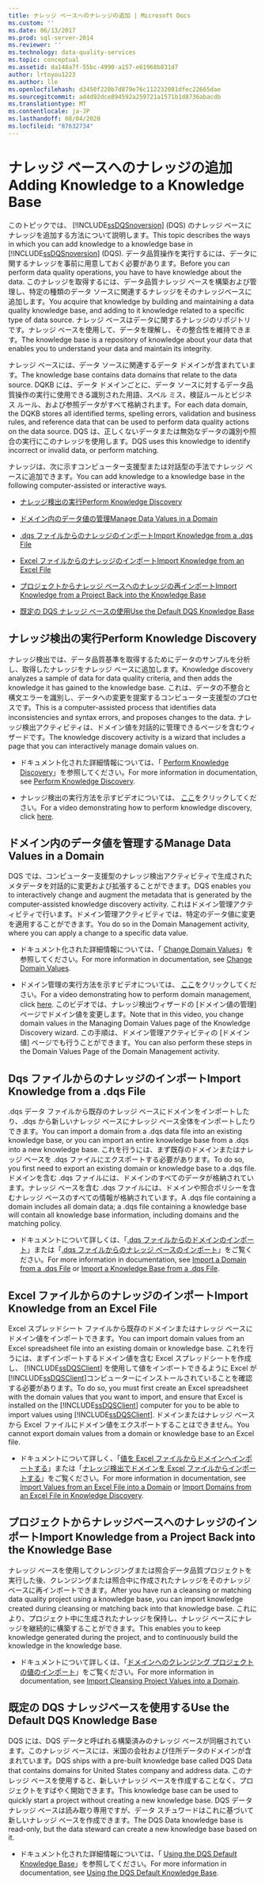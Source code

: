 ```yaml
---
title: ナレッジ ベースへのナレッジの追加 | Microsoft Docs
ms.custom: ''
ms.date: 06/13/2017
ms.prod: sql-server-2014
ms.reviewer: ''
ms.technology: data-quality-services
ms.topic: conceptual
ms.assetid: da148a7f-55bc-4990-a157-e61968b831d7
author: lrtoyou1223
ms.author: lle
ms.openlocfilehash: d3450f220b7d879e76c112232081dfec22665dae
ms.sourcegitcommit: ad4d92dce894592a259721a1571b1d8736abacdb
ms.translationtype: MT
ms.contentlocale: ja-JP
ms.lasthandoff: 08/04/2020
ms.locfileid: "87632734"
---
```

# <a name="adding-knowledge-to-a-knowledge-base"></a><span data-ttu-id="911bf-102">ナレッジ ベースへのナレッジの追加</span><span class="sxs-lookup"><span data-stu-id="911bf-102">Adding Knowledge to a Knowledge Base</span></span>
  <span data-ttu-id="911bf-103">このトピックでは、 [!INCLUDE[ssDQSnoversion](../includes/ssdqsnoversion-md.md)] (DQS) のナレッジ ベースにナレッジを追加する方法について説明します。</span><span class="sxs-lookup"><span data-stu-id="911bf-103">This topic describes the ways in which you can add knowledge to a knowledge base in [!INCLUDE[ssDQSnoversion](../includes/ssdqsnoversion-md.md)] (DQS).</span></span> <span data-ttu-id="911bf-104">データ品質操作を実行するには、データに関するナレッジを事前に用意しておく必要があります。</span><span class="sxs-lookup"><span data-stu-id="911bf-104">Before you can perform data quality operations, you have to have knowledge about the data.</span></span> <span data-ttu-id="911bf-105">このナレッジを取得するには、データ品質ナレッジ ベースを構築および管理し、特定の種類のデータ ソースに関連するナレッジをそのナレッジベースに追加します。</span><span class="sxs-lookup"><span data-stu-id="911bf-105">You acquire that knowledge by building and maintaining a data quality knowledge base, and adding to it knowledge related to a specific type of data source.</span></span> <span data-ttu-id="911bf-106">ナレッジ ベースはデータに関するナレッジのリポジトリです。ナレッジ ベースを使用して、データを理解し、その整合性を維持できます。</span><span class="sxs-lookup"><span data-stu-id="911bf-106">The knowledge base is a repository of knowledge about your data that enables you to understand your data and maintain its integrity.</span></span>  
  
 <span data-ttu-id="911bf-107">ナレッジ ベースには、データ ソースに関連するデータ ドメインが含まれています。</span><span class="sxs-lookup"><span data-stu-id="911bf-107">The knowledge base contains data domains that relate to the data source.</span></span> <span data-ttu-id="911bf-108">DQKB には、データ ドメインごとに、データ ソースに対するデータ品質操作の実行に使用できる識別された用語、スペル ミス、検証ルールとビジネス ルール、および参照データがすべて格納されます。</span><span class="sxs-lookup"><span data-stu-id="911bf-108">For each data domain, the DQKB stores all identified terms, spelling errors, validation and business rules, and reference data that can be used to perform data quality actions on the data source.</span></span> <span data-ttu-id="911bf-109">DQS は、正しくないデータまたは無効なデータの識別や照合の実行にこのナレッジを使用します。</span><span class="sxs-lookup"><span data-stu-id="911bf-109">DQS uses this knowledge to identify incorrect or invalid data, or perform matching.</span></span>  
  
 <span data-ttu-id="911bf-110">ナレッジは、次に示すコンピューター支援型または対話型の手法でナレッジ ベースに追加できます。</span><span class="sxs-lookup"><span data-stu-id="911bf-110">You can add knowledge to a knowledge base in the following computer-assisted or interactive ways.</span></span>  
  
-   [<span data-ttu-id="911bf-111">ナレッジ検出の実行</span><span class="sxs-lookup"><span data-stu-id="911bf-111">Perform Knowledge Discovery</span></span>](#Discovery)  
  
-   [<span data-ttu-id="911bf-112">ドメイン内のデータ値の管理</span><span class="sxs-lookup"><span data-stu-id="911bf-112">Manage Data Values in a Domain</span></span>](#ManageDomain)  
  
-   [<span data-ttu-id="911bf-113">.dqs ファイルからのナレッジのインポート</span><span class="sxs-lookup"><span data-stu-id="911bf-113">Import Knowledge from a .dqs File</span></span>](#DQSFile)  
  
-   [<span data-ttu-id="911bf-114">Excel ファイルからのナレッジのインポート</span><span class="sxs-lookup"><span data-stu-id="911bf-114">Import Knowledge from an Excel File</span></span>](#Excel)  
  
-   [<span data-ttu-id="911bf-115">プロジェクトからナレッジ ベースへのナレッジの再インポート</span><span class="sxs-lookup"><span data-stu-id="911bf-115">Import Knowledge from a Project Back into the Knowledge Base</span></span>](#Project)  
  
-   [<span data-ttu-id="911bf-116">既定の DQS ナレッジ ベースの使用</span><span class="sxs-lookup"><span data-stu-id="911bf-116">Use the Default DQS Knowledge Base</span></span>](#Default)  
  
##  <a name="perform-knowledge-discovery"></a><a name="Discovery"></a><span data-ttu-id="911bf-117">ナレッジ検出の実行</span><span class="sxs-lookup"><span data-stu-id="911bf-117">Perform Knowledge Discovery</span></span>  
 <span data-ttu-id="911bf-118">ナレッジ検出では、データ品質基準を取得するためにデータのサンプルを分析し、取得したナレッジをナレッジ ベースに追加します。</span><span class="sxs-lookup"><span data-stu-id="911bf-118">Knowledge discovery analyzes a sample of data for data quality criteria, and then adds the knowledge it has gained to the knowledge base.</span></span> <span data-ttu-id="911bf-119">これは、データの不整合と構文エラーを識別し、データへの変更を提案するコンピューター支援型のプロセスです。</span><span class="sxs-lookup"><span data-stu-id="911bf-119">This is a computer-assisted process that identifies data inconsistencies and syntax errors, and proposes changes to the data.</span></span> <span data-ttu-id="911bf-120">ナレッジ検出アクティビティは、ドメイン値を対話的に管理できるページを含むウィザードです。</span><span class="sxs-lookup"><span data-stu-id="911bf-120">The knowledge discovery activity is a wizard that includes a page that you can interactively manage domain values on.</span></span>  
  
-   <span data-ttu-id="911bf-121">ドキュメント化された詳細情報については、「 [Perform Knowledge Discovery](../../2014/data-quality-services/perform-knowledge-discovery.md)」を参照してください。</span><span class="sxs-lookup"><span data-stu-id="911bf-121">For more information in documentation, see [Perform Knowledge Discovery](../../2014/data-quality-services/perform-knowledge-discovery.md).</span></span>  
  
-   <span data-ttu-id="911bf-122">ナレッジ検出の実行方法を示すビデオについては、 [ここ](https://msdn.microsoft.com/sqlserver/hh323825.aspx)をクリックしてください。</span><span class="sxs-lookup"><span data-stu-id="911bf-122">For a video demonstrating how to perform knowledge discovery, click [here](https://msdn.microsoft.com/sqlserver/hh323825.aspx).</span></span>  
  
##  <a name="manage-data-values-in-a-domain"></a><a name="ManageDomain"></a><span data-ttu-id="911bf-123">ドメイン内のデータ値を管理する</span><span class="sxs-lookup"><span data-stu-id="911bf-123">Manage Data Values in a Domain</span></span>  
 <span data-ttu-id="911bf-124">DQS では、コンピューター支援型のナレッジ検出アクティビティで生成されたメタデータを対話的に変更および拡張することができます。</span><span class="sxs-lookup"><span data-stu-id="911bf-124">DQS enables you to interactively change and augment the metadata that is generated by the computer-assisted knowledge discovery activity.</span></span> <span data-ttu-id="911bf-125">これはドメイン管理アクティビティで行います。ドメイン管理アクティビティでは、特定のデータ値に変更を適用することができます。</span><span class="sxs-lookup"><span data-stu-id="911bf-125">You do so in the Domain Management activity, where you can apply a change to a specific data value.</span></span>  
  
-   <span data-ttu-id="911bf-126">ドキュメント化された詳細情報については、「 [Change Domain Values](../../2014/data-quality-services/change-domain-values.md)」を参照してください。</span><span class="sxs-lookup"><span data-stu-id="911bf-126">For more information in documentation, see [Change Domain Values](../../2014/data-quality-services/change-domain-values.md).</span></span>  
  
-   <span data-ttu-id="911bf-127">ドメイン管理の実行方法を示すビデオについては、 [ここ](https://msdn.microsoft.com/sqlserver/hh323825.aspx)をクリックしてください。</span><span class="sxs-lookup"><span data-stu-id="911bf-127">For a video demonstrating how to perform domain management, click [here](https://msdn.microsoft.com/sqlserver/hh323825.aspx).</span></span> <span data-ttu-id="911bf-128">このビデオでは、ナレッジ検出ウィザードの [ドメイン値の管理] ページでドメイン値を変更します。</span><span class="sxs-lookup"><span data-stu-id="911bf-128">Note that in this video, you change domain values in the Managing Domain Values page of the Knowledge Discovery wizard.</span></span> <span data-ttu-id="911bf-129">この手順は、ドメイン管理アクティビティの [ドメイン値] ページでも行うことができます。</span><span class="sxs-lookup"><span data-stu-id="911bf-129">You can also perform these steps in the Domain Values Page of the Domain Management activity.</span></span>  
  
##  <a name="import-knowledge-from-a-dqs-file"></a><a name="DQSFile"></a><span data-ttu-id="911bf-130">Dqs ファイルからのナレッジのインポート</span><span class="sxs-lookup"><span data-stu-id="911bf-130">Import Knowledge from a .dqs File</span></span>  
 <span data-ttu-id="911bf-131">.dqs データ ファイルから既存のナレッジ ベースにドメインをインポートしたり、.dqs から新しいナレッジ ベースにナレッジ ベース全体をインポートしたりできます。</span><span class="sxs-lookup"><span data-stu-id="911bf-131">You can import a domain from a .dqs data file into an existing knowledge base, or you can import an entire knowledge base from a .dqs into a new knowledge base.</span></span> <span data-ttu-id="911bf-132">これを行うには、まず既存のドメインまたはナレッジ ベースを .dqs ファイルにエクスポートする必要があります。</span><span class="sxs-lookup"><span data-stu-id="911bf-132">To do so, you first need to export an existing domain or knowledge base to a .dqs file.</span></span> <span data-ttu-id="911bf-133">ドメインを含む .dqs ファイルには、ドメインのすべてのデータが格納されています。ナレッジ ベースを含む .dqs ファイルには、ドメインや照合ポリシーを含むナレッジ ベースのすべての情報が格納されています。</span><span class="sxs-lookup"><span data-stu-id="911bf-133">A .dqs file containing a domain includes all domain data; a .dqs file containing a knowledge base will contain all knowledge base information, including domains and the matching policy.</span></span>  
  
-   <span data-ttu-id="911bf-134">ドキュメントについて詳しくは、「[.dqs ファイルからのドメインのインポート](../../2014/data-quality-services/import-a-domain-from-a-dqs-file.md)」または「[.dqs ファイルからのナレッジ ベースのインポート](../../2014/data-quality-services/import-a-knowledge-base-from-a-dqs-file.md)」をご覧ください。</span><span class="sxs-lookup"><span data-stu-id="911bf-134">For more information in documentation, see [Import a Domain from a .dqs File](../../2014/data-quality-services/import-a-domain-from-a-dqs-file.md) or [Import a Knowledge Base from a .dqs File](../../2014/data-quality-services/import-a-knowledge-base-from-a-dqs-file.md).</span></span>  
  
##  <a name="import-knowledge-from-an-excel-file"></a><a name="Excel"></a><span data-ttu-id="911bf-135">Excel ファイルからのナレッジのインポート</span><span class="sxs-lookup"><span data-stu-id="911bf-135">Import Knowledge from an Excel File</span></span>  
 <span data-ttu-id="911bf-136">Excel スプレッドシート ファイルから既存のドメインまたはナレッジ ベースにドメイン値をインポートできます。</span><span class="sxs-lookup"><span data-stu-id="911bf-136">You can import domain values from an Excel spreadsheet file into an existing domain or knowledge base.</span></span> <span data-ttu-id="911bf-137">これを行うには、まずインポートするドメイン値を含む Excel スプレッドシートを作成し、 [!INCLUDE[ssDQSClient](../includes/ssdqsclient-md.md)] を使用して値をインポートできるように Excel が [!INCLUDE[ssDQSClient](../includes/ssdqsclient-md.md)]コンピューターにインストールされていることを確認する必要があります。</span><span class="sxs-lookup"><span data-stu-id="911bf-137">To do so, you must first create an Excel spreadsheet with the domain values that you want to import, and ensure that Excel is installed on the [!INCLUDE[ssDQSClient](../includes/ssdqsclient-md.md)] computer for you to be able to import values using [!INCLUDE[ssDQSClient](../includes/ssdqsclient-md.md)].</span></span> <span data-ttu-id="911bf-138">ドメインまたはナレッジ ベースから Excel ファイルにドメイン値をエクスポートすることはできません。</span><span class="sxs-lookup"><span data-stu-id="911bf-138">You cannot export domain values from a domain or knowledge base to an Excel file.</span></span>  
  
-   <span data-ttu-id="911bf-139">ドキュメントについて詳しく、「[値を Excel ファイルからドメインへインポートする](../../2014/data-quality-services/import-values-from-an-excel-file-into-a-domain.md)」または「[ナレッジ検出でドメインを Excel ファイルからインポートする](../../2014/data-quality-services/import-domains-from-an-excel-file-in-knowledge-discovery.md)」をご覧ください。</span><span class="sxs-lookup"><span data-stu-id="911bf-139">For more information in documentation, see [Import Values from an Excel File into a Domain](../../2014/data-quality-services/import-values-from-an-excel-file-into-a-domain.md) or [Import Domains from an Excel File in Knowledge Discovery](../../2014/data-quality-services/import-domains-from-an-excel-file-in-knowledge-discovery.md).</span></span>  
  
##  <a name="import-knowledge-from-a-project-back-into-the-knowledge-base"></a><a name="Project"></a><span data-ttu-id="911bf-140">プロジェクトからナレッジベースへのナレッジのインポート</span><span class="sxs-lookup"><span data-stu-id="911bf-140">Import Knowledge from a Project Back into the Knowledge Base</span></span>  
 <span data-ttu-id="911bf-141">ナレッジ ベースを使用してクレンジングまたは照合データ品質プロジェクトを実行した後、クレンジングまたは照合中に作成されたナレッジをそのナレッジ ベースに再インポートできます。</span><span class="sxs-lookup"><span data-stu-id="911bf-141">After you have run a cleansing or matching data quality project using a knowledge base, you can import knowledge created during cleansing or matching back into that knowledge base.</span></span> <span data-ttu-id="911bf-142">これにより、プロジェクト中に生成されたナレッジを保持し、ナレッジ ベースにナレッジを継続的に構築することができます。</span><span class="sxs-lookup"><span data-stu-id="911bf-142">This enables you to keep knowledge generated during the project, and to continuously build the knowledge in the knowledge base.</span></span>  
  
-   <span data-ttu-id="911bf-143">ドキュメントについて詳しくは、「[ドメインへのクレンジング プロジェクトの値のインポート](../../2014/data-quality-services/import-cleansing-project-values-into-a-domain.md)」をご覧ください。</span><span class="sxs-lookup"><span data-stu-id="911bf-143">For more information in documentation, see [Import Cleansing Project Values into a Domain](../../2014/data-quality-services/import-cleansing-project-values-into-a-domain.md).</span></span>  
  
##  <a name="use-the-default-dqs-knowledge-base"></a><a name="Default"></a><span data-ttu-id="911bf-144">既定の DQS ナレッジベースを使用する</span><span class="sxs-lookup"><span data-stu-id="911bf-144">Use the Default DQS Knowledge Base</span></span>  
 <span data-ttu-id="911bf-145">DQS には、DQS データと呼ばれる構築済みのナレッジ ベースが同梱されています。このナレッジ ベースには、米国の会社および住所データのドメインが含まれています。</span><span class="sxs-lookup"><span data-stu-id="911bf-145">DQS ships with a pre-built knowledge base called DQS Data that contains domains for United States company and address data.</span></span> <span data-ttu-id="911bf-146">このナレッジ ベースを使用すると、新しいナレッジ ベースを作成することなく、プロジェクトをすばやく開始できます。</span><span class="sxs-lookup"><span data-stu-id="911bf-146">This knowledge base can be used to quickly start a project without creating a new knowledge base.</span></span> <span data-ttu-id="911bf-147">DQS データ ナレッジ ベースは読み取り専用ですが、データ スチュワードはこれに基づいて新しいナレッジ ベースを作成できます。</span><span class="sxs-lookup"><span data-stu-id="911bf-147">The DQS Data knowledge base is read-only, but the data steward can create a new knowledge base based on it.</span></span>  
  
-   <span data-ttu-id="911bf-148">ドキュメント化された詳細情報については、「 [Using the DQS Default Knowledge Base](../../2014/data-quality-services/using-the-dqs-default-knowledge-base.md)」を参照してください。</span><span class="sxs-lookup"><span data-stu-id="911bf-148">For more information in documentation, see [Using the DQS Default Knowledge Base](../../2014/data-quality-services/using-the-dqs-default-knowledge-base.md).</span></span>  
  
  
